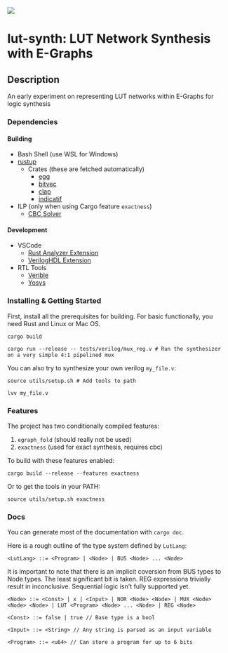 ![](https://github.com/matth2k/lut-synth/actions/workflows/rust.yml/badge.svg)

# lut-synth: LUT Network Synthesis with E-Graphs

## Description

An early experiment on representing LUT networks within E-Graphs for logic synthesis

### Dependencies

#### Building

- Bash Shell (use WSL for Windows)
- [rustup](https://rustup.rs/)
  - Crates (these are fetched automatically)
    - [egg](https://docs.rs/egg/latest/egg/)
    - [bitvec](https://docs.rs/bitvec/latest/bitvec/)
    - [clap](https://docs.rs/clap/latest/clap/)
    - [indicatif](https://docs.rs/indicatif/latest/indicatif/)
- ILP (only when using Cargo feature `exactness`)
  - [CBC Solver](https://github.com/coin-or/Cbc)

#### Development

- VSCode
  - [Rust Analyzer Extension](https://rust-analyzer.github.io/)
  - [VerilogHDL Extension](https://marketplace.visualstudio.com/items?itemName=mshr-h.VerilogHDL)
- RTL Tools
  - [Verible](https://github.com/chipsalliance/verible)
  - [Yosys](https://github.com/YosysHQ/yosys)

### Installing & Getting Started

First, install all the prerequisites for building. For basic functionally, you need Rust and Linux or Mac OS.

`cargo build`

`cargo run --release -- tests/verilog/mux_reg.v # Run the synthesizer on a very simple 4:1 pipelined mux`

You can also try to synthesize your own verilog `my_file.v`:

`source utils/setup.sh # Add tools to path`

`lvv my_file.v`

### Features

The project has two conditionally compiled features:

1. `egraph_fold` (should really not be used)
1. `exactness` (used for exact synthesis, requires cbc)

To build with these features enabled:

`cargo build --release --features exactness`

Or to get the tools in your PATH:

`source utils/setup.sh exactness`

### Docs

You can generate most of the documentation with `cargo doc`.

Here is a rough outline of the type system defined by `LutLang`:

`<LutLang> ::= <Program> | <Node> | BUS <Node> ... <Node>`

It is important to note that there is an implicit coversion from BUS types to Node types. The least significant bit is taken.
REG expressions trivially result in inconclusive. Sequential logic isn't fully supported yet.

`<Node> ::= <Const> | x | <Input> | NOR <Node> <Node> | MUX <Node> <Node> <Node> | LUT <Program> <Node> ... <Node> | REG <Node>`

`<Const> ::= false | true // Base type is a bool`

`<Input> ::= <String> // Any string is parsed as an input variable`

`<Program> ::= <u64> // Can store a program for up to 6 bits`

